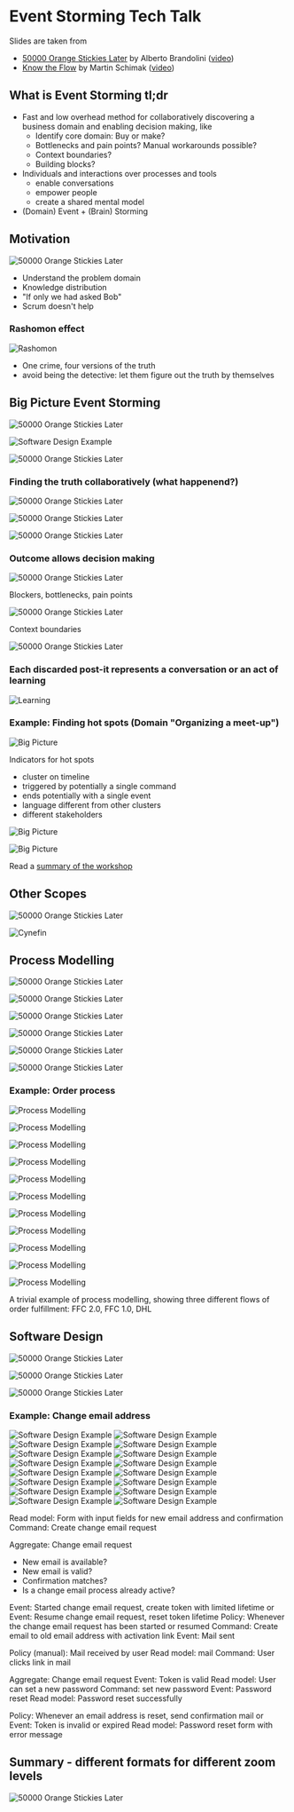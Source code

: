 # Event Storming Tech Talk

Slides are taken from 
- [50000 Orange Stickies Later](https://de.slideshare.net/ziobrando/50000-orange-stickies-later) by Alberto Brandolini ([video](https://www.youtube.com/watch?v=1i6QYvYhlYQ))
- [Know the Flow](https://speakerdeck.com/martinschimak/ddd-exchange-london-2018-know-the-flow-events-commands-and-long-running-services) by Martin Schimak ([video](https://skillsmatter.com/skillscasts/11518-know-the-flow-events-commands-and-long-running-services))

## What is Event Storming tl;dr

- Fast and low overhead method for collaboratively discovering a business domain and enabling decision making, like
  - Identify core domain: Buy or make? 
  - Bottlenecks and pain points? Manual workarounds possible?
  - Context boundaries?
  - Building blocks?
- Individuals and interactions over processes and tools
  - enable conversations
  - empower people
  - create a shared mental model
- (Domain) Event + (Brain) Storming

## Motivation 

![50000 Orange Stickies Later](50000-orange-stickies-later-04.jpg)

- Understand the problem domain
- Knowledge distribution
- "If only we had asked Bob"
- Scrum doesn't help

### Rashomon effect

![Rashomon](rashomon.jpg)

- One crime, four versions of the truth
- avoid being the detective: let them figure out the truth by themselves


## Big Picture Event Storming

![50000 Orange Stickies Later](50000-orange-stickies-later-01.jpg)

![Software Design Example](software-design/01.jpg)

![50000 Orange Stickies Later](50000-orange-stickies-later-02.jpg)

### Finding the truth collaboratively (what happenend?)
   
![50000 Orange Stickies Later](50000-orange-stickies-later-03.jpg)

![50000 Orange Stickies Later](50000-orange-stickies-later-18.jpg)

![50000 Orange Stickies Later](50000-orange-stickies-later-05.jpg)

### Outcome allows decision making

![50000 Orange Stickies Later](50000-orange-stickies-later-07.jpg)

Blockers, bottlenecks, pain points

![50000 Orange Stickies Later](50000-orange-stickies-later-08.jpg)

Context boundaries

![50000 Orange Stickies Later](50000-orange-stickies-later-19.jpg)

### Each discarded post-it represents a conversation or an act of learning

![Learning](learning.jpg)

### Example: Finding hot spots (Domain "Organizing a meet-up")

![Big Picture](big-picture-1.jpg)

Indicators for hot spots
- cluster on timeline
- triggered by potentially a single command
- ends potentially with a single event
- language different from other clusters
- different stakeholders

![Big Picture](big-picture-2.jpg)

![Big Picture](big-picture-3.jpg)

Read a [summary of the workshop](https://medium.com/jugthde/domain-driven-design-renaissance-event-storming-a193db8ef887)

## Other Scopes

![50000 Orange Stickies Later](50000-orange-stickies-later-21.jpg)

![Cynefin](Cynefin.png)

## Process Modelling

![50000 Orange Stickies Later](50000-orange-stickies-later-09.jpg)

![50000 Orange Stickies Later](50000-orange-stickies-later-10.jpg)

![50000 Orange Stickies Later](50000-orange-stickies-later-11.jpg)

![50000 Orange Stickies Later](50000-orange-stickies-later-12.jpg)

![50000 Orange Stickies Later](50000-orange-stickies-later-13.jpg)

![50000 Orange Stickies Later](50000-orange-stickies-later-14.jpg)

### Example: Order process

![Process Modelling](process-modelling-01.jpg)

![Process Modelling](process-modelling-02.jpg)

![Process Modelling](process-modelling-03.jpg)

![Process Modelling](process-modelling-04.jpg)

![Process Modelling](process-modelling-05.jpg)

![Process Modelling](process-modelling-06.jpg)

![Process Modelling](process-modelling-07.jpg)

![Process Modelling](process-modelling-08.jpg)

![Process Modelling](process-modelling-09.jpg)

![Process Modelling](process-modelling-10.jpg)

![Process Modelling](process-modelling-example.jpg)

A trivial example of process modelling, showing three different flows of order fulfillment: FFC 2.0, FFC 1.0, DHL

## Software Design

![50000 Orange Stickies Later](50000-orange-stickies-later-15.jpg)

![50000 Orange Stickies Later](50000-orange-stickies-later-16.jpg)
    
![50000 Orange Stickies Later](50000-orange-stickies-later-17.jpg)


### Example: Change email address

![Software Design Example](software-design/02.jpg)
![Software Design Example](software-design/03.jpg)
![Software Design Example](software-design/04.jpg)
![Software Design Example](software-design/05.jpg)
![Software Design Example](software-design/06.jpg)
![Software Design Example](software-design/07.jpg)
![Software Design Example](software-design/08.jpg)
![Software Design Example](software-design/09.jpg)
![Software Design Example](software-design/10.jpg)
![Software Design Example](software-design/11.jpg)
![Software Design Example](software-design/12.jpg)
![Software Design Example](software-design/13.jpg)
![Software Design Example](software-design/14.jpg)
![Software Design Example](software-design/15.jpg)
![Software Design Example](software-design/16.jpg)
![Software Design Example](software-design/17.jpg)

Read model: Form with input fields for new email address and confirmation
Command: Create change email request

Aggregate: Change email request
- New email is available? 
- New email is valid?
- Confirmation matches?
- Is a change email process already active?

Event: Started change email request, create token with limited lifetime
or Event: Resume change email request, reset token lifetime
Policy: Whenever the change email request has been started or resumed
Command: Create email to old email address with activation link
Event: Mail sent

Policy (manual): Mail received by user
Read model: mail
Command: User clicks link in mail

Aggregate: Change email request
Event: Token is valid
Read model: User can set a new password
Command: set new password
Event: Password reset
Read model: Password reset successfully

Policy: Whenever an email address is reset, send confirmation mail
or Event: Token is invalid or expired
Read model: Password reset form with error message

## Summary - different formats for different zoom levels

![50000 Orange Stickies Later](50000-orange-stickies-later-21.jpg)
